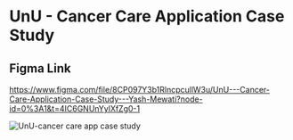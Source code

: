 # UnU - Cancer Care Application Case Study 

## Figma Link 
https://www.figma.com/file/8CP097Y3b1RlncpcullW3u/UnU---Cancer-Care-Application-Case-Study---Yash-Mewati?node-id=0%3A1&t=4IC6GNUnYylXfZg0-1

![UnU-cancer care app case study](https://user-images.githubusercontent.com/85125898/206868225-6ec6f702-7fde-4f68-82c5-8282908a9032.png)
